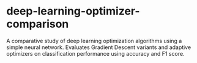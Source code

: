 # deep-learning-optimizer-comparison
A comparative study of deep learning optimization algorithms using a simple neural network. Evaluates Gradient Descent variants and adaptive optimizers on classification performance using accuracy and F1 score.
